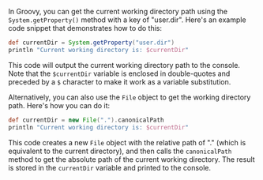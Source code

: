 In Groovy, you can get the current working directory path using the `System.getProperty()` method with a key of "user.dir". Here's an example code snippet that demonstrates how to do this:

```groovy
def currentDir = System.getProperty("user.dir")
println "Current working directory is: $currentDir"
```

This code will output the current working directory path to the console. Note that the `$currentDir` variable is enclosed in double-quotes and preceded by a `$` character to make it work as a variable substitution.

Alternatively, you can also use the `File` object to get the working directory path. Here's how you can do it:

```groovy
def currentDir = new File(".").canonicalPath
println "Current working directory is: $currentDir"
```

This code creates a new `File` object with the relative path of "." (which is equivalent to the current directory), and then calls the `canonicalPath` method to get the absolute path of the current working directory. The result is stored in the `currentDir` variable and printed to the console.